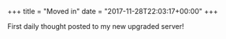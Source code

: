 +++
title = "Moved in"
date = "2017-11-28T22:03:17+00:00"
+++

First daily thought posted to my new upgraded server!
			